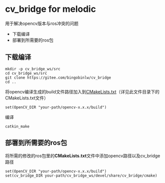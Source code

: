 # cv_bridge for melodic

用于解决opencv版本与ros冲突的问题

- 下载编译
- 部署到所需要的ros包

## 下载编译

```
mkdir -p cv_bridge_ws/src
cd cv_bridge_ws/src
git clone https://gitee.com/bingobinlw/cv_bridge
cd ..
```

将opencv编译生成的build文件路径加入到[CMakeLists.txt](./CMakeList.txt)（详见此文件目录下的CMakeLists.txt文件）

```
set(OpenCV_DIR "your-path/opencv-x.x.x/build")
```

编译

```
catkin_make
```

## 部署到所需要的ros包

将所需的修改的ros包里的**CMakeLists.txt**文件中添加opencv路径以及cv_bridge路径

```
set(OpenCV_DIR "your-path/opencv-x.x.x/build")
set(cv_bridge_DIR your-path/cv_bridge_ws/devel/share/cv_bridge/cmake)
```



